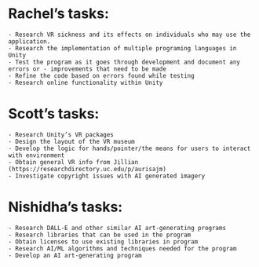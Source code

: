 # Rachel’s tasks:
    - Research VR sickness and its effects on individuals who may use the application.
    - Research the implementation of multiple programing languages in Unity
    - Test the program as it goes through development and document any errors or - improvements that need to be made
    - Refine the code based on errors found while testing
    - Research online functionality within Unity


# Scott’s tasks:
    - Research Unity’s VR packages 
    - Design the layout of the VR museum
    - Develop the logic for hands/pointer/the means for users to interact with environment
    - Obtain general VR info from Jillian (https://researchdirectory.uc.edu/p/aurisajm)
    - Investigate copyright issues with AI generated imagery

# Nishidha’s tasks:
    - Research DALL-E and other similar AI art-generating programs
    - Research libraries that can be used in the program
    - Obtain licenses to use existing libraries in program
    - Research AI/ML algorithms and techniques needed for the program
    - Develop an AI art-generating program
